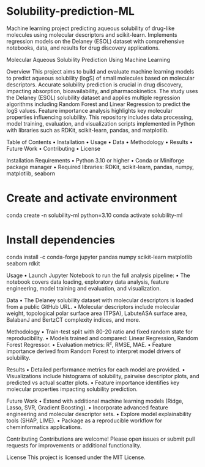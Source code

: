 # Solubility-prediction-ML
Machine learning project predicting aqueous solubility of drug-like molecules using molecular descriptors and scikit-learn. Implements regression models on the Delaney (ESOL) dataset with comprehensive notebooks, data, and results for drug discovery applications.

Molecular Aqueous Solubility Prediction Using Machine Learning

Overview
This project aims to build and evaluate machine learning models to predict aqueous solubility (logS) of small molecules based on molecular descriptors. Accurate solubility prediction is crucial in drug discovery, impacting absorption, bioavailability, and pharmacokinetics.
The study uses the Delaney (ESOL) solubility dataset and applies multiple regression algorithms including Random Forest and Linear Regression to predict the logS values. Feature importance analysis highlights key molecular properties influencing solubility. This repository includes data processing, model training, evaluation, and visualization scripts implemented in Python with libraries such as RDKit, scikit-learn, pandas, and matplotlib.

Table of Contents
	•	Installation
	•	Usage
	•	Data
	•	Methodology
	•	Results
	•	Future Work
	•	Contributing
	•	License

Installation
	Requirements
	•	Python 3.10 or higher
	•	Conda or Miniforge package manager
	•	Required libraries: RDKit, scikit-learn, pandas, numpy, matplotlib, seaborn

# Create and activate environment
conda create -n solubility-ml python=3.10
conda activate solubility-ml

# Install dependencies
conda install -c conda-forge jupyter pandas numpy scikit-learn matplotlib seaborn rdkit
	
Usage
	•	Launch Jupyter Notebook to run the full analysis pipeline:
	•	The notebook covers data loading, exploratory data analysis, feature engineering, model training and evaluation, and visualization.

Data
	•	The Delaney solubility dataset with molecular descriptors is loaded from a public GitHub URL.
	•	Molecular descriptors include molecular weight, topological polar surface area (TPSA), LabuteASA surface area, BalabanJ and BertzCT complexity indices, and more.

Methodology
	•	Train-test split with 80-20 ratio and fixed random state for reproducibility.
	•	Models trained and compared: Linear Regression, Random Forest Regressor.
	•	Evaluation metrics: R², RMSE, MAE.
	•	Feature importance derived from Random Forest to interpret model drivers of solubility.

Results
	•	Detailed performance metrics for each model are provided.
	•	Visualizations include histograms of solubility, pairwise descriptor plots, and predicted vs actual scatter plots.
	•	Feature importance identifies key molecular properties impacting solubility prediction.

Future Work
	•	Extend with additional machine learning models (Ridge, Lasso, SVR, Gradient Boosting).
	•	Incorporate advanced feature engineering and molecular descriptor sets.
	•	Explore model explainability tools (SHAP, LIME).
	•	Package as a reproducible workflow for cheminformatics applications.

Contributing
Contributions are welcome! Please open issues or submit pull requests for improvements or additional functionality.

License
This project is licensed under the MIT License.
